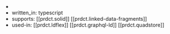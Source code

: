 
- 
- written_in: typescript
- supports: [[prdct.solid]] [[prdct.linked-data-fragments]]
- used-in: [[prdct.ldflex]] [[prdct.graphql-ld]] [[prdct.quadstore]]